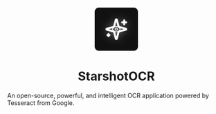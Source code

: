 <p align="center">
    <img src="./src/static/icons/starshot/Starshot.svg" width="100">
    <h1 align="center">StarshotOCR</h1>
</p>

An open-source, powerful, and intelligent OCR application powered by Tesseract from Google.
